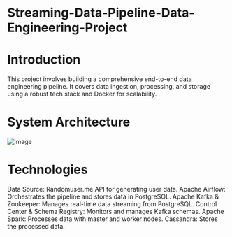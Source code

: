 # Streaming-Data-Pipeline-Data-Engineering-Project
# Introduction
This project involves building a comprehensive end-to-end data engineering pipeline. It covers data ingestion, processing, and storage using a robust tech stack and Docker for scalability.
# System Architecture 
![image](https://github.com/user-attachments/assets/c32baf7b-5a31-4d95-b279-b6004d1d3841)
# Technologies
Data Source: Randomuser.me API for generating user data.
Apache Airflow: Orchestrates the pipeline and stores data in PostgreSQL.
Apache Kafka & Zookeeper: Manages real-time data streaming from PostgreSQL.
Control Center & Schema Registry: Monitors and manages Kafka schemas.
Apache Spark: Processes data with master and worker nodes.
Cassandra: Stores the processed data.

